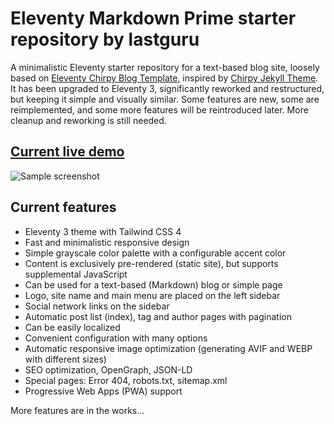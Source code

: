 # Eleventy Markdown Prime starter repository by lastguru

A minimalistic Eleventy starter repository for a text-based blog site, loosely based on [Eleventy Chirpy Blog Template](https://github.com/muenzpraeger/eleventy-chirpy-blog-template), inspired by [Chirpy Jekyll Theme](https://github.com/cotes2020/jekyll-theme-chirpy). It has been upgraded to Eleventy 3, significantly reworked and restructured, but keeping it simple and visually similar. Some features are new, some are reimplemented, and some more features will be reintroduced later. More cleanup and reworking is still needed.

## [Current live demo](https://emp-starter.lastguru.dev)

![Sample screenshot](https://emp-starter.lastguru.dev/images/sample.png)

## Current features

- Eleventy 3 theme with Tailwind CSS 4
- Fast and minimalistic responsive design
- Simple grayscale color palette with a configurable accent color
- Content is exclusively pre-rendered (static site), but supports supplemental JavaScript
- Can be used for a text-based (Markdown) blog or simple page
- Logo, site name and main menu are placed on the left sidebar
- Social network links on the sidebar
- Automatic post list (index), tag and author pages with pagination
- Can be easily localized
- Convenient configuration with many options
- Automatic responsive image optimization (generating AVIF and WEBP with different sizes)
- SEO optimization, OpenGraph, JSON-LD
- Special pages: Error 404, robots.txt, sitemap.xml
- Progressive Web Apps (PWA) support

More features are in the works...
